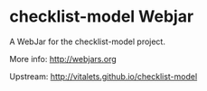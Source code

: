 checklist-model Webjar
===============

A WebJar for the checklist-model project.

More info: http://webjars.org

Upstream: http://vitalets.github.io/checklist-model
